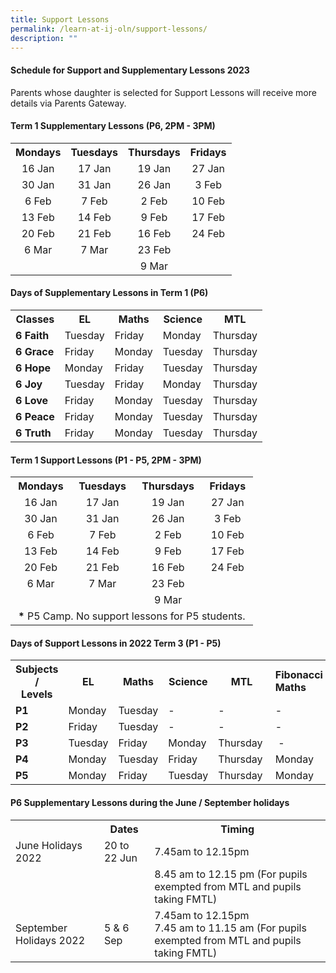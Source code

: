 ```yaml
---
title: Support Lessons
permalink: /learn-at-ij-oln/support-lessons/
description: ""
---
```

<h4><strong>Schedule for Support and Supplementary Lessons 2023</strong></h4>
<p>Parents whose daughter is selected for Support Lessons will receive more details via Parents Gateway.&nbsp;</p>
<h4><strong>Term 1 Supplementary Lessons (P6, 2PM - 3PM)</strong></h4>
<table class="iveo_table ives_tab_simple2 ive_eobj_center">
<tbody>
<tr>
<th style="text-align: center;">Mondays</th>
<th style="text-align: center;">Tuesdays</th>
<th style="text-align: center;">Thursdays</th>
<th style="text-align: center;">Fridays</th>
</tr>
<tr>
<td style="text-align: center;">16 Jan</td>
<td style="text-align: center;">17 Jan</td>
<td style="text-align: center;">19 Jan</td>
<td style="text-align: center;">27 Jan</td>
</tr>
<tr>
<td style="text-align: center;">30 Jan</td>
<td style="text-align: center;">31 Jan</td>
<td style="text-align: center;">26 Jan</td>
<td style="text-align: center;">3 Feb</td>
</tr>
<tr>
<td style="text-align: center;">6 Feb</td>
<td style="text-align: center;">7 Feb</td>
<td style="text-align: center;">2 Feb</td>
<td style="text-align: center;">10 Feb</td>
</tr>
<tr>
<td style="text-align: center;">13 Feb</td>
<td style="text-align: center;">14 Feb</td>
<td style="text-align: center;">9 Feb</td>
<td style="text-align: center;">17 Feb</td>
</tr>
<tr>
<td style="text-align: center;">20 Feb</td>
<td style="text-align: center;">21 Feb</td>
<td style="text-align: center;">16 Feb</td>
<td style="text-align: center;">24 Feb</td>
</tr>
<tr>
<td style="text-align: center;">6 Mar</td>
<td style="text-align: center;">7 Mar</td>
<td style="text-align: center;">23 Feb</td>
<td style="text-align: center;"> </td>
</tr>
<tr>
<td style="text-align: center;">&nbsp;</td>
<td style="text-align: center;"> </td>
<td style="text-align: center;">9 Mar</td>
<td style="text-align: center;"> </td>
</tr>
</tbody>
</table>
<h4><strong>Days of Supplementary Lessons in Term 1 (P6)</strong></h4>
<table>
<tbody>
<tr>
<th>Classes</th>
<th>EL</th>
<th>Maths</th>
<th>Science</th>
<th>MTL</th>
</tr>
<tr>
<td><strong>6 Faith</strong></td>
<td>Tuesday</td>
<td>Friday</td>
<td>Monday</td>
<td>Thursday</td>
</tr>
<tr>
<td><strong>6 Grace</strong></td>
<td>Friday</td>
<td>Monday</td>
<td>Tuesday</td>
<td>Thursday</td>
</tr>
<tr>
<td><strong>6 Hope</strong></td>
<td>Monday</td>
<td>Friday</td>
<td>Tuesday</td>
<td>Thursday</td>
</tr>
<tr>
<td><strong>6 Joy</strong></td>
<td>Tuesday</td>
<td>Friday</td>
<td>Monday</td>
<td>Thursday</td>
</tr>
<tr>
<td><strong>6 Love</strong></td>
<td>Friday</td>
<td>Monday</td>
<td>Tuesday</td>
<td>Thursday</td>
</tr>
<tr>
<td><strong>6 Peace</strong></td>
<td>Friday</td>
<td>Monday</td>
<td>Tuesday</td>
<td>Thursday</td>
</tr>
<tr>
<td><strong>6 Truth</strong></td>
<td>Friday</td>
<td>Monday</td>
<td>Tuesday</td>
<td>Thursday</td>
</tr>
</tbody>
</table>
<h4><strong>Term 1 Support Lessons (P1 - P5, 2PM - 3PM)</strong></h4>
<table>
<tbody>
<tr>
<th style="text-align: center;">Mondays</th>
<th style="text-align: center;">Tuesdays</th>
<th style="text-align: center;">Thursdays</th>
<th style="text-align: center;">Fridays</th>
</tr>
<tr>
<td style="text-align: center;">16 Jan</td>
<td style="text-align: center;">17 Jan</td>
<td style="text-align: center;">19 Jan</td>
<td style="text-align: center;">27 Jan</td>
</tr>
<tr>
<td style="text-align: center;">30 Jan</td>
<td style="text-align: center;">31 Jan</td>
<td style="text-align: center;">26 Jan</td>
<td style="text-align: center;">3 Feb</td>
</tr>
<tr>
<td style="text-align: center;">6 Feb</td>
<td style="text-align: center;">7 Feb</td>
<td style="text-align: center;">2 Feb</td>
<td style="text-align: center;">10 Feb</td>
</tr>
<tr>
<td style="text-align: center;">13 Feb</td>
<td style="text-align: center;">14 Feb</td>
<td style="text-align: center;">9 Feb</td>
<td style="text-align: center;">17 Feb</td>
</tr>
<tr>
<td style="text-align: center;">20 Feb</td>
<td style="text-align: center;">21 Feb</td>
<td style="text-align: center;">16 Feb</td>
<td style="text-align: center;">24 Feb</td>
</tr>
<tr>
<td style="text-align: center;">6 Mar</td>
<td style="text-align: center;">7 Mar</td>
<td style="text-align: center;">23 Feb</td>
<td style="text-align: center;"> </td>
</tr>
<tr>
<td style="text-align: center;">&nbsp;</td>
<td style="text-align: center;"> </td>
<td style="text-align: center;">9 Mar</td>
<td style="text-align: center;"> </td>
</tr>
<tr>
<td style="text-align: left;" colspan="4">&nbsp;<strong>*</strong>&nbsp;P5 Camp. No support lessons for P5 students.&nbsp;</td>
</tr>
</tbody>
</table>
<h4><strong>Days of Support Lessons in 2022 Term 3 (P1 - P5)</strong></h4>
<table>
<tbody>
<tr>
<th>Subjects /<br />Levels</th>
<th>EL</th>
<th>Maths</th>
<th>Science</th>
<th>MTL</th>
<td><strong>Fibonacci Maths</strong></td>
</tr>
<tr>
<td><strong>P1</strong></td>
<td>Monday</td>
<td>Tuesday</td>
<td>-</td>
<td>-&nbsp;</td>
<td>-</td>
</tr>
<tr>
<td><strong>P2</strong></td>
<td>Friday</td>
<td>Tuesday</td>
<td>-&nbsp;</td>
<td>-&nbsp;</td>
<td>-&nbsp;</td>
</tr>
<tr>
<td><strong>P3</strong></td>
<td>Tuesday</td>
<td>Friday&nbsp;</td>
<td>Monday</td>
<td>Thursday&nbsp;</td>
<td>&nbsp;-</td>
</tr>
<tr>
<td><strong>P4</strong></td>
<td>Monday</td>
<td>Tuesday</td>
<td>Friday</td>
<td>Thursday</td>
<td>Monday</td>
</tr>
<tr>
<td><strong>P5</strong></td>
<td>Monday</td>
<td>Friday</td>
<td>Tuesday</td>
<td>Thursday</td>
<td>Monday</td>
</tr>
</tbody>
</table>
<h4><strong>P6 Supplementary Lessons during the June / September holidays</strong></h4>
<table>
<tbody>
<tr>
<th>&nbsp;</th>
<th>Dates</th>
<th>Timing</th>
</tr>
<tr>
<td>June Holidays 2022</td>
<td>20 to 22 Jun</td>
<td>7.45am to 12.15pm</td>
</tr>
<tr>
<td>&nbsp;</td>
<td>&nbsp;</td>
<td>8.45 am to 12.15 pm (For pupils exempted from MTL and pupils taking FMTL)</td>
</tr>
<tr>
<td>September Holidays 2022</td>
<td>5 &amp; 6 Sep</td>
<td>7.45am to 12.15pm<br />7.45 am to 11.15 am (For pupils exempted from MTL and pupils taking FMTL)</td>
</tr>
</tbody>
</table>